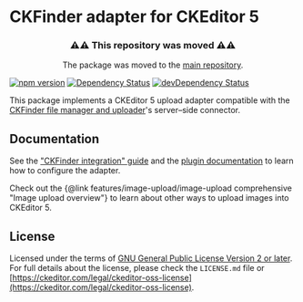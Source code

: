 CKFinder adapter for CKEditor 5
========================================

<h3 align=center>⚠⚠ This repository was moved ⚠⚠</h3>

<p align=center>The package was moved to the <a href="https://github.com/ckeditor/ckeditor5/tree/master/packages">main repository</a>.</p>

[![npm version](https://badge.fury.io/js/%40ckeditor%2Fckeditor5-adapter-ckfinder.svg)](https://www.npmjs.com/package/@ckeditor/ckeditor5-adapter-ckfinder)
[![Dependency Status](https://david-dm.org/ckeditor/ckeditor5-adapter-ckfinder/status.svg)](https://david-dm.org/ckeditor/ckeditor5-adapter-ckfinder)
[![devDependency Status](https://david-dm.org/ckeditor/ckeditor5-adapter-ckfinder/dev-status.svg)](https://david-dm.org/ckeditor/ckeditor5-adapter-ckfinder?type=dev)

This package implements a CKEditor 5 upload adapter compatible with the [CKFinder file manager and uploader](https://ckeditor.com/ckfinder/)'s server–side connector.

## Documentation

See the ["CKFinder integration" guide](https://ckeditor.com/docs/ckeditor5/latest/features/ckfinder.html) and the [plugin documentation](https://ckeditor.com/docs/ckeditor5/latest/api/adapter-ckfinder.html) to learn how to configure the adapter.

Check out the {@link features/image-upload/image-upload comprehensive "Image upload overview"} to learn about other ways to upload images into CKEditor 5.

## License

Licensed under the terms of [GNU General Public License Version 2 or later](http://www.gnu.org/licenses/gpl.html). For full details about the license, please check the `LICENSE.md` file or [https://ckeditor.com/legal/ckeditor-oss-license](https://ckeditor.com/legal/ckeditor-oss-license).
